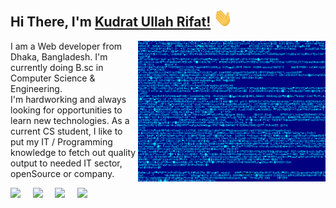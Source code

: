 ## Hi There, I'm [Kudrat Ullah Rifat!](https://mkrifatt.github.io/)  <img  src="https://raw.githubusercontent.com/ABSphreak/ABSphreak/master/gifs/Hi.gif" width="30px">

<img align='right' src='https://github.com/mkrifatt/mkrifatt/blob/8dce4f6c88c544be939ace7300111487d6be6bba/QFK.gif' width='300'>

I am a Web developer from Dhaka, Bangladesh. I'm currently doing B.sc in Computer Science & Engineering.  
I'm hardworking and always looking for opportunities to learn new technologies. As a current CS student, I like to put my IT / Programming knowledge to fetch out quality output to needed IT sector, openSource or company.
<p align="left">
  <a href="mailto:kudrat.ullah.rifat@gmail.com"><img src="https://img.shields.io/badge/gmail-%23D14836.svg?&style=for-the-badge&logo=gmail&logoColor=white" /></a>&nbsp;&nbsp;&nbsp;&nbsp;
  <a href="https://www.facebook.com/kudrat.ullahrifat"><img src="https://img.shields.io/badge/facebook-%233B5998.svg?&style=for-the-badge&logo=facebook&logoColor=white" /></a>&nbsp;&nbsp;&nbsp;&nbsp;
  <a href="https://www.instagram.com"><img src="https://img.shields.io/badge/instagram-%23dc2743.svg?&style=for-the-badge&logo=instagram&logoColor=white" /></a>&nbsp;&nbsp;&nbsp;&nbsp;
  <a href="https://www.linkedin.com/in/kudrat-ullah-3bb958222/"><img src="https://img.shields.io/badge/linkedin-%230077B5.svg?&style=for-the-badge&logo=linkedin&logoColor=white" /></a>&nbsp;&nbsp;&nbsp;&nbsp;
</p>
